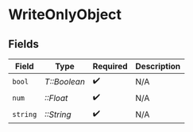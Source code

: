 # WriteOnlyObject


## Fields

| Field              | Type               | Required           | Description        |
| ------------------ | ------------------ | ------------------ | ------------------ |
| `bool`             | *T::Boolean*       | :heavy_check_mark: | N/A                |
| `num`              | *::Float*          | :heavy_check_mark: | N/A                |
| `string`           | *::String*         | :heavy_check_mark: | N/A                |